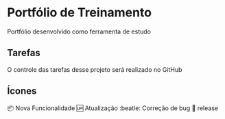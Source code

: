 # Portfólio de Treinamento
Portfólio desenvolvido como ferramenta de estudo

## Tarefas

O controle das tarefas desse projeto será realizado no GitHub

## Ícones

:package: Nova Funcionalidade 
:up: Atualização
:beatle: Correção de bug
:checkered_flag: release